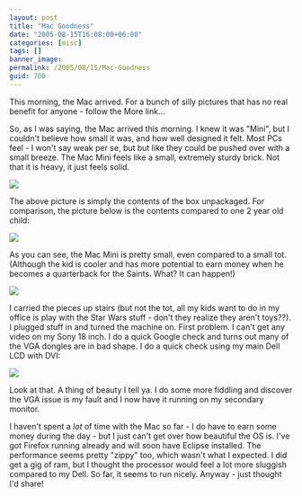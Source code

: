 ```yaml
---
layout: post
title: "Mac Goodness"
date: "2005-08-15T16:08:00+06:00"
categories: [misc]
tags: []
banner_image: 
permalink: /2005/08/15/Mac-Goodness
guid: 700
---
```


This morning, the Mac arrived. For a bunch of silly pictures that has no real benefit for anyone - follow the More link...
<!--more-->
So, as I was saying, the Mac arrived this morning. I knew it was "Mini", but I couldn't believe how small it was, and how well designed it felt. Most PCs feel - I won't say weak per se, but but like they could be pushed over with a small breeze. The Mac Mini feels like a small, extremely sturdy brick. Not that it is heavy, it just feels solid. 

<img src="http://ray.camdenfamily.com/images/mac1.jpg">

The above picture is simply the contents of the box unpackaged. For comparison, the picture below is the contents compared to one 2 year old child:

<img src="http://ray.camdenfamily.com/images/mac2.jpg">

As you can see, the Mac Mini is pretty small, even compared to a small tot. (Although the kid is cooler and has more potential to earn money when he becomes a quarterback for the Saints. What? It can happen!)

<img src="http://ray.camdenfamily.com/images/mac3.jpg">

I carried the pieces up stairs (but not the tot, all my kids want to do in my office is play with the Star Wars stuff - don't they realize they aren't toys??). I plugged stuff in and turned the machine on. First problem. I can't get any video on my Sony 18 inch. I do a quick Google check and turns out many of the VGA dongles are in bad shape. I do a quick check using my main Dell LCD with DVI:

<img src="http://ray.camdenfamily.com/images/mac4.jpg">

Look at that. A thing of beauty I tell ya. I do some more fiddling and discover the VGA issue is my fault and I now have it running on my secondary monitor. 

I haven't spent a <i>lot</i> of time with the Mac so far - I do have to earn some money during the day - but I just can't get over how beautiful the OS is. I've got Firefox running already and will soon have Eclipse installed. The performance seems pretty "zippy" too, which wasn't what I expected. I did get a gig of ram, but I thought the processor would feel a lot more sluggish compared to my Dell. So far, it seems to run nicely. Anyway - just thought I'd share!